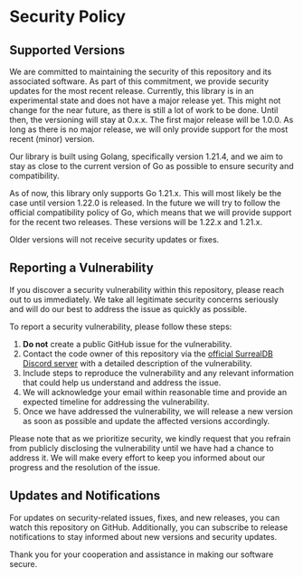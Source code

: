 # Security Policy

## Supported Versions

We are committed to maintaining the security of this repository and its associated software.
As part of this commitment, we provide security updates for the most recent release.
Currently, this library is in an experimental state and does not have a major release yet.
This might not change for the near future, as there is still a lot of work to be done.
Until then, the versioning will stay at 0.x.x. The first major release will be 1.0.0.
As long as there is no major release, we will only provide support for the most recent (minor) version.

Our library is built using Golang, specifically version 1.21.4, and we aim to stay as close
to the current version of Go as possible to ensure security and compatibility.

As of now, this library only supports Go 1.21.x. This will most likely be the case until version 1.22.0 is released.
In the future we will try to follow the official compatibility policy of Go, which means that we will provide support
for the recent two releases. These versions will be 1.22.x and 1.21.x.

Older versions will not receive security updates or fixes.

## Reporting a Vulnerability

If you discover a security vulnerability within this repository, please reach out to us immediately.
We take all legitimate security concerns seriously and will do our best to address the issue as quickly as possible.

To report a security vulnerability, please follow these steps:

1. **Do not** create a public GitHub issue for the vulnerability.
2. Contact the code owner of this repository via the [official SurrealDB Discord server](https://discord.gg/surrealdb) with a detailed description of the vulnerability.
3. Include steps to reproduce the vulnerability and any relevant information that could help us understand and address the issue.
4. We will acknowledge your email within reasonable time and provide an expected timeline for addressing the vulnerability.
5. Once we have addressed the vulnerability, we will release a new version as soon as possible and update the affected versions accordingly.

Please note that as we prioritize security, we kindly request that you refrain from publicly disclosing the
vulnerability until we have had a chance to address it. We will make every effort to keep you informed about
our progress and the resolution of the issue.

## Updates and Notifications

For updates on security-related issues, fixes, and new releases, you can watch this repository on GitHub.
Additionally, you can subscribe to release notifications to stay informed about new versions and security updates.

Thank you for your cooperation and assistance in making our software secure.

